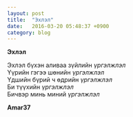 ```yaml
---
layout: post
title:  "Эхлэл"
date:   2016-03-20 05:48:37 +0900
category: blog
---
```


**Эхлэл**

Эхлэл бүхэн аливаа зүйлийн *үргэлжлэл*<br />
Үүрийн гэгээ шөнийн *үргэлжлэл*<br />
Үдшийн бүрий ч өдрийн *үргэлжлэл*	<br />
Би түүхийн *үргэлжлэл*<br />
Бичвэр минь миний *үргэлжлэл*
			
**Amar37**


